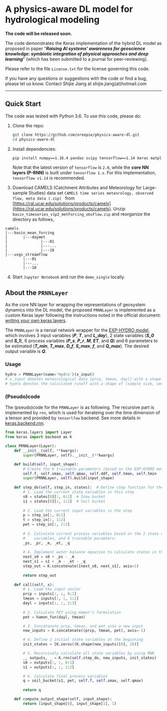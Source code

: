 # A physics-aware DL model for hydrological modeling

**The code will be released soon.**

The code demonstrates the Keras implementation of the hybrid DL model as proposed in paper "***Raising AI systems' awareness for geoscience knowledge: symbiotic integration of physical approaches and deep learning***" (which has been submitted to a journal for peer-reviewing).

Please refer to the file `License.txt` for the license governing this code.

If you have any questions or suggestions with the code or find a bug, please let us know. Contact Shijie Jiang at shijie.jiang(at)hotmail.com

------

## Quick Start

The code was tested with Python 3.6. To use this code, please do:

1. Clone the repo:

   ```sh
   git clone https://github.com/oreopie/physics-aware-dl.git
   cd physics-aware-dl
   ```

2. Install dependencies:

   ```sh
   pip install numpy==1.16.4 pandas scipy tensorflow==1.14 keras matplotlib jupyter
   ```

   Note that the latest version of `tensorflow` is `2.0`, while the **core NN layers (P-RNN)** is built under `tensorflow 1.x`. For this implementation, `tensorflow v1.14` is recommended.

3. Download CAMELS (Catchment Attributes and Meteorology for Large-sample Studies) data set  `CAMELS time series meteorology, observed flow, meta data (.zip) `  from [https://ral.ucar.edu/solutions/products/camels](https://ral.ucar.edu/solutions/products/camels). Unzip `basin_timeseries_v1p2_metForcing_obsFlow.zip` and reorganize the directory as follows,

```shell
camels
|---basin_mean_forcing
|		|---daymet
|				|---01
|				|---...	
|				|---18	
|---usgs_streamflow
		|---01
		|---...	
		|---18	
```

4. Start `Jupyter Notebook` and run the `demo_single` locally.

## About the `PRNNLayer`

As the core NN layer for wrapping the representations of geosystem dynamics into the DL model,  the proposed `PRNNLayer` is implemented as a custom Keras layer following the instructions noted in the official document:  [writing your own keras layers](https://keras.io/layers/writing-your-own-keras-layers/).

The `PRNNLayer` is a nerual network wrapper for the [EXP-HYDRO model](https://github.com/sopanpatil/exp-hydro), which involves 3 input variables (***P***, ***T***,  and ***L_day***), 2 state variables (***S_0***  and  ***S_1***), 6 process variables (***P_s***, ***P_r***, ***M***, ***ET***, and ***Q***) and 6 parameters to be estimated (***T_min***, ***T_max***, ***D_f***, ***S_max***, ***f***, and ***Q_max***). The desired output variable is ***Q***.

### Usage

```python
hydro = PRNNLayer(name='Hydro')(x_input) 
# x_input denotes meteorological data [prcp, tmean, dayl] with a shape of (sample size, sequence length, 3)
# hydro denotes the calculated runoff with a shape of (sample size, sequence length, 1)
```

### (Pseudo)code

The (pseudo)code for the `PRNNLayer` is as following. The recursive part is implemented by `rnn`, which is used for iterateing over the time dimension of a tensor and provided by `tensorlfow` backend. See more details in [keras.backend.rnn](https://keras.io/backend/#rnn).

```python
from keras.layers import Layer
from keras import backend as K

class PRNNLayer(Layer):
    def __init__(self, **kwargs):
        super(PRNNLayer, self).__init__(**kwargs)

    def build(self, input_shape):
        # Create the 6 trainable parameters (based on the EXP-HYDRO model) for this layer:
        self.f, self.smax, self.qmax, self.ddf, self.tmax, self.tmin
        super(PRNNLayer, self).build(input_shape)
        
    def step_do(self, step_in, states):  # Define step function for the RNN
      	# 1. Load the current state variables in this step
        s0 = states[0][:, 0:1]  # Snow bucket
        s1 = states[0][:, 1:2]  # Soil bucket
        
        # 2. Load the current input variables in the step
      	p = step_in[:, 0:1]
        t = step_in[:, 1:2]
        pet = step_in[:, 2:3]
        
        # 3. Calculate current process variables based on the 2 state variables, 3 input
        #    variables, and 6 trainable paramters:
        _ps, _pr, _m, _et, _q
        
        # 4. Implement water balance equation to calculate states in the next step:
        next_s0 = s0 + _ps - _m
        next_s1 = s1 + _m - _et - _q
        step_out = K.concatenate([next_s0, next_s1], axis=1)
        
        return step_out
      
    def call(self, x):
        # 1. Load the input vector
        prcp = inputs[:, :, 0:1]
        tmean = inputs[:, :, 1:2]
        dayl = inputs[:, :, 2:3]
        
        # 2. Calculate PET using Hamon’s formulation
        pet = hamon_fun(dayl, tmean)

        # 3. Concatenate prcp, tmean, and pet into a new input
        new_inputs = K.concatenate((prcp, tmean, pet), axis=-1)

        # 4. Define 2 initial state variables at the beginning
        init_states = [K.zeros((K.shape(new_inputs)[0], 2))]

        # 5. Recursively calculate all state variables by using RNN
        _, outputs, _ = K.rnn(self.step_do, new_inputs, init_states)
        s0 = outputs[:, :, 0:1]
        s1 = outputs[:, :, 1:2]

        # 6. Calculate final process variables
        q = soil_bucket(s1, pet, self.f, self.smax, self.qmax)
        
        return q

    def compute_output_shape(self, input_shape):
        return (input_shape[0], input_shape[1], 1)
```
